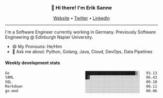 <h3 align="center">👋 Hi there! I'm Erik Sanne</h3>
<p align="center">
  <a href="https://eriksanne.com">Website</a> •
  <a href="https://twitter.com/ErikKonradSanne">Twitter</a> •
  <a href="https://www.linkedin.com/in/eriksanne/">LinkedIn</a>
</p>

---
I'm a Software Engineer currently working in Germany. Previously Software Engineering @ Edinburgh Napier University.

- 😄 My Pronouns: He/Him
- 💬 Ask me about: Python, Golang, Java, Cloud, DevOps, Data Pipelines

<h4>Weekly development stats</h4>
<!--START_SECTION:waka-->

```txt
Go                                   ███████████████████████▒░   93.13 %
YAML                                 █▓░░░░░░░░░░░░░░░░░░░░░░░   06.43 %
SQL                                  ░░░░░░░░░░░░░░░░░░░░░░░░░   00.18 %
Markdown                             ░░░░░░░░░░░░░░░░░░░░░░░░░   00.11 %
go.mod                               ░░░░░░░░░░░░░░░░░░░░░░░░░   00.06 %
```

<!--END_SECTION:waka-->

